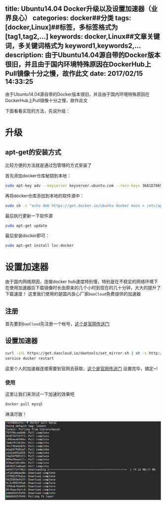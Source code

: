 title: Ubuntu14.04 Docker升级以及设置加速器（业界良心）
categories: docker##分类
tags: [docker,Linux]##标签，多标签格式为 [tag1,tag2,...]
keywords: docker,Linux##文章关键词，多关键词格式为 keyword1,keywords2,...
description: 由于Ubuntu14.04源自带的Docker版本很旧，并且由于国内环境特殊原因在DockerHub上Pull镜像十分之慢，故作此文
date: 2017/02/15 14:33:25
---

由于Ubuntu14.04源自带的Docker版本很旧，并且由于国内环境特殊原因在DockerHub上Pull镜像十分之慢，故作此文

下面看看实现的方法，先说升级：

# 升级

## apt-get的安装方式

比较方便的方法就是通过包管理的方式安装了

首先添加docker仓库秘钥到本地：
``` bash
sudo apt-key adv --keyserver keyserver.ubuntu.com --recv-keys 36A1D7869245C8950F966E92D8576A8BA88D21E9
```

再将docker仓库添加到本地的软件源中：
``` bash
sudo sh -c "echo deb https://get.docker.io/ubuntu docker main > /etc/apt/sources.list.d/docker.list"
```

最后执行更新一下软件源
``` bash
sudo apt-get update
```

最后安装docker即可：
``` bash
sudo apt-get install lxc-docker
```

# 设置加速器

由于国内网络原因，连接docker hub速度特别慢，特别是在不稳定的网络环境下
在使用加速器后下载镜像时长由原来的几个小时到现在的几十分钟，大大的提升了下载速度！
这里我们使用的是国内良心厂家`DaoCloud`免费提供的加速器

<!--more-->
## 注册

首先要到`DaoCloud`先注册一个帐号，[这个是官网传送门](https://www.daocloud.io/)

## 设置加速器

``` bash
curl -sSL https://get.daocloud.io/daotools/set_mirror.sh | sh -s http://xxxxxx.m.daocloud.io
service docker restart
```
这里个人的加速器连接需要到官网去获取，[这个是官网传送门](https://www.daocloud.io/mirror#accelerator-doc)
设置完毕，搞定~!

### 使用

这里让我们来测试一下加速的效果吧
``` bash
docker pull mysql
```
淋漓尽致！


![加速效果图](/uploads/Docker升级以及加速器/加速效果.png)